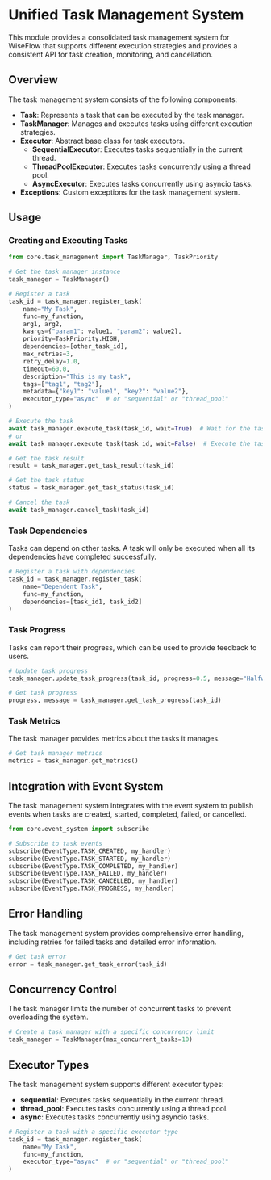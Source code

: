 # Unified Task Management System

This module provides a consolidated task management system for WiseFlow that supports different execution strategies and provides a consistent API for task creation, monitoring, and cancellation.

## Overview

The task management system consists of the following components:

- **Task**: Represents a task that can be executed by the task manager.
- **TaskManager**: Manages and executes tasks using different execution strategies.
- **Executor**: Abstract base class for task executors.
  - **SequentialExecutor**: Executes tasks sequentially in the current thread.
  - **ThreadPoolExecutor**: Executes tasks concurrently using a thread pool.
  - **AsyncExecutor**: Executes tasks concurrently using asyncio tasks.
- **Exceptions**: Custom exceptions for the task management system.

## Usage

### Creating and Executing Tasks

```python
from core.task_management import TaskManager, TaskPriority

# Get the task manager instance
task_manager = TaskManager()

# Register a task
task_id = task_manager.register_task(
    name="My Task",
    func=my_function,
    arg1, arg2,
    kwargs={"param1": value1, "param2": value2},
    priority=TaskPriority.HIGH,
    dependencies=[other_task_id],
    max_retries=3,
    retry_delay=1.0,
    timeout=60.0,
    description="This is my task",
    tags=["tag1", "tag2"],
    metadata={"key1": "value1", "key2": "value2"},
    executor_type="async"  # or "sequential" or "thread_pool"
)

# Execute the task
await task_manager.execute_task(task_id, wait=True)  # Wait for the task to complete
# or
await task_manager.execute_task(task_id, wait=False)  # Execute the task asynchronously

# Get the task result
result = task_manager.get_task_result(task_id)

# Get the task status
status = task_manager.get_task_status(task_id)

# Cancel the task
await task_manager.cancel_task(task_id)
```

### Task Dependencies

Tasks can depend on other tasks. A task will only be executed when all its dependencies have completed successfully.

```python
# Register a task with dependencies
task_id = task_manager.register_task(
    name="Dependent Task",
    func=my_function,
    dependencies=[task_id1, task_id2]
)
```

### Task Progress

Tasks can report their progress, which can be used to provide feedback to users.

```python
# Update task progress
task_manager.update_task_progress(task_id, progress=0.5, message="Halfway done")

# Get task progress
progress, message = task_manager.get_task_progress(task_id)
```

### Task Metrics

The task manager provides metrics about the tasks it manages.

```python
# Get task manager metrics
metrics = task_manager.get_metrics()
```

## Integration with Event System

The task management system integrates with the event system to publish events when tasks are created, started, completed, failed, or cancelled.

```python
from core.event_system import subscribe

# Subscribe to task events
subscribe(EventType.TASK_CREATED, my_handler)
subscribe(EventType.TASK_STARTED, my_handler)
subscribe(EventType.TASK_COMPLETED, my_handler)
subscribe(EventType.TASK_FAILED, my_handler)
subscribe(EventType.TASK_CANCELLED, my_handler)
subscribe(EventType.TASK_PROGRESS, my_handler)
```

## Error Handling

The task management system provides comprehensive error handling, including retries for failed tasks and detailed error information.

```python
# Get task error
error = task_manager.get_task_error(task_id)
```

## Concurrency Control

The task manager limits the number of concurrent tasks to prevent overloading the system.

```python
# Create a task manager with a specific concurrency limit
task_manager = TaskManager(max_concurrent_tasks=10)
```

## Executor Types

The task management system supports different executor types:

- **sequential**: Executes tasks sequentially in the current thread.
- **thread_pool**: Executes tasks concurrently using a thread pool.
- **async**: Executes tasks concurrently using asyncio tasks.

```python
# Register a task with a specific executor type
task_id = task_manager.register_task(
    name="My Task",
    func=my_function,
    executor_type="async"  # or "sequential" or "thread_pool"
)
```

